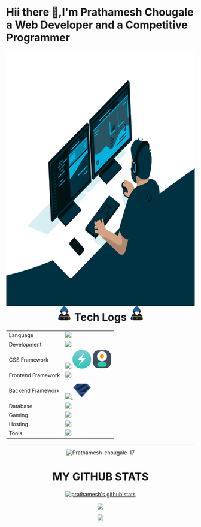 # Hii there 👋,I'm Prathamesh Chougale a Web Developer and a Competitive Programmer

  <img align="right" alt="GIF" src="code.gif" width="1000" height="680" />
<p align="center">
  
<div>
<h1 align="center"> <img src="code-gif.gif" width = 40px> Tech Logs <img src="code-gif.gif" width = 40px> </h1>

<table align="center">
<tr>
<td>Language</td>
<td> <a href="https://github.com/Prathamesh-chougale-17" >
    <img src="https://skillicons.dev/icons?i=c,cpp,java,python" />
</a> 
</td>
</tr>

<tr>
<td>Development</td>
<td> <a href="https://github.com/Prathamesh-chougale-17" >
    <img src="https://skillicons.dev/icons?i=html,css,scss,javascript,typescript,pug,handlebars" />
  </a>
</td>
</tr>

<tr>
<td>CSS Framework</td>
<td> <a href="https://github.com/Prathamesh-chougale-17" >
    <img src="https://skillicons.dev/icons?i=bootstrap,tailwind" />
    <img height="50rem" src=chakra.jpg/>
    <img height="50rem" src=daisy.png/>
  </a>
 </td>
</tr>
<tr>
<td>Frontend Framework</td>
<td> <a href="https://github.com/Prathamesh-chougale-17" >
    <img src="https://skillicons.dev/icons?i=react,vite,next" />
  </a>
 </td>
</tr>

<tr>
<td>Backend Framework</td>
<td> <a href="https://github.com/Prathamesh-chougale-17" >
    <img src="https://skillicons.dev/icons?i=nodejs,express,prisma" />
    <img height="50rem" src = './zod.svg'/>
   </a>
</td>
</tr>

<td>Database</td>
<td> <a href="https://github.com/Prathamesh-chougale-17" >
    <img src="https://skillicons.dev/icons?i=mysql,mongodb" />
   </a>
</td>
</tr>



<tr>
<td>Gaming</td>
<td> <a href="https://github.com/Prathamesh-chougale-17" >
    <img src="https://skillicons.dev/icons?i=unity,blender" />
  </a>
 </td>
</tr>

<tr>
<td>Hosting</td>
<td> <a href="https://github.com/Prathamesh-chougale-17" >
    <img src="https://skillicons.dev/icons?i=vercel,firebase,github,aws" />
  </a>
</td>
</tr>
<tr>
<td>Tools</td>
<td> <a href="https://github.com/Prathamesh-chougale-17" >
    <img src="https://skillicons.dev/icons?i=git,github,vscode,eclipse,docker,replit,stackoverflow,postman" />
  </a>
</td>
</tr>
</table>

<hr>
<p>

</div>


<p align="center">
  <img
    src="https://komarev.com/ghpvc/?username=Prathamesh-chougale-17"
    alt="Prathamesh-chougale-17"
  />
</p>


<div align='center'>

# MY GITHUB STATS

<a href="Prathamesh-chougale-17">
  <img align="center" src="https://github-readme-stats.anuraghazra1.vercel.app/api?username=Prathamesh-chougale-17&show_icons=true&include_all_commits=true&theme=radical" alt="prathamesh's github stats" />
</a>
<p></p>
<img align="center" src="https://github-readme-stats.anuraghazra1.vercel.app/api/top-langs/?username=Prathamesh-chougale-17&layout=compact&theme=radical" />
</a>
<p></p>

[![](https://github-readme-streak-stats.herokuapp.com/?user=prathamesh-chougale-17&theme=cobalt)](https://github.com/prathamesh-chougale-17)

</p>
</div>